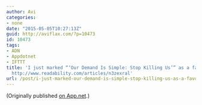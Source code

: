 ```yaml
---
author: Avi
categories:
- none
date: "2015-05-05T10:27:13Z"
guid: http://aviflax.com/?p=10473
id: 10473
tags:
- ADN
- Appdotnet
- IFTTT
title: 'I just marked “‘Our Demand Is Simple: Stop Killing Us’” as a favorite in Readability.
  http://www.readability.com/articles/n3zexral'
url: /post/i-just-marked-our-demand-is-simple-stop-killing-us-as-a-favorite-in-readability-httpwww-readability-comarticlesn3zexral/
---
```

(Originally published [on App.net](http://alpha.app.net/aviflax/post/59100203).)